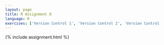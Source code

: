 ```yaml
---
layout: page
title: R Assignment 8
language: R
exercises: ['Version Control 1', 'Version Control 2', 'Version Control 3', 'Version Control 4', 'Version Control 5', 'Version Control 6']
---
```


{% include assignment.html %}
